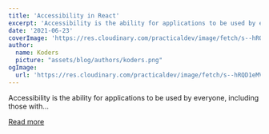 ```yaml
---
title: 'Accessibility in React'
excerpt: 'Accessibility is the ability for applications to be used by everyone, including those with...'
date: '2021-06-23'
coverImage: 'https://res.cloudinary.com/practicaldev/image/fetch/s--hRQD1eMV--/c_imagga_scale,f_auto,fl_progressive,h_420,q_auto,w_1000/https://dev-to-uploads.s3.amazonaws.com/uploads/articles/0dyatbnl7r53fbl2f2sr.jpg'
author:
  name: Koders
  picture: "assets/blog/authors/koders.png"
ogImage:
  url: 'https://res.cloudinary.com/practicaldev/image/fetch/s--hRQD1eMV--/c_imagga_scale,f_auto,fl_progressive,h_420,q_auto,w_1000/https://dev-to-uploads.s3.amazonaws.com/uploads/articles/0dyatbnl7r53fbl2f2sr.jpg'
---
```


Accessibility is the ability for applications to be used by everyone, including those with...

[Read more](https://dev.to/sreashi/accessibility-in-react-2m2n)
